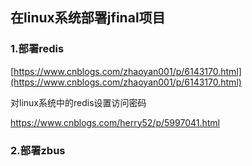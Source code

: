 ## 在linux系统部署jfinal项目

### 1.部署redis

[https://www.cnblogs.com/zhaoyan001/p/6143170.html](https://www.cnblogs.com/zhaoyan001/p/6143170.html)

对linux系统中的redis设置访问密码

https://www.cnblogs.com/herry52/p/5997041.html

### 2.部署zbus



